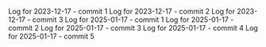 Log for 2023-12-17 - commit 1
Log for 2023-12-17 - commit 2
Log for 2023-12-17 - commit 3
Log for 2025-01-17 - commit 1
Log for 2025-01-17 - commit 2
Log for 2025-01-17 - commit 3
Log for 2025-01-17 - commit 4
Log for 2025-01-17 - commit 5
